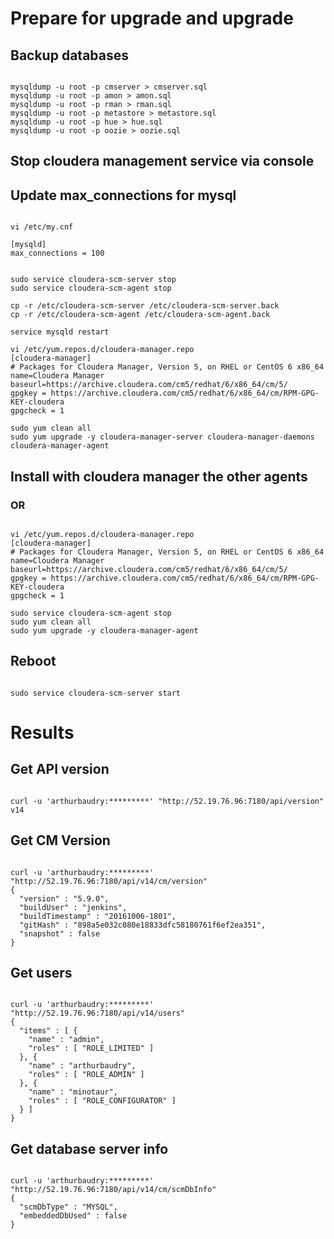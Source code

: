 # Prepare for upgrade and upgrade
## Backup databases

<pre><code>
mysqldump -u root -p cmserver > cmserver.sql
mysqldump -u root -p amon > amon.sql
mysqldump -u root -p rman > rman.sql
mysqldump -u root -p metastore > metastore.sql
mysqldump -u root -p hue > hue.sql
mysqldump -u root -p oozie > oozie.sql
</code></pre>

## Stop cloudera management service via console

## Update max_connections for mysql
<pre><code>
vi /etc/my.cnf

[mysqld]
max_connections = 100


sudo service cloudera-scm-server stop
sudo service cloudera-scm-agent stop

cp -r /etc/cloudera-scm-server /etc/cloudera-scm-server.back
cp -r /etc/cloudera-scm-agent /etc/cloudera-scm-agent.back

service mysqld restart

vi /etc/yum.repos.d/cloudera-manager.repo
[cloudera-manager]
# Packages for Cloudera Manager, Version 5, on RHEL or CentOS 6 x86_64
name=Cloudera Manager
baseurl=https://archive.cloudera.com/cm5/redhat/6/x86_64/cm/5/
gpgkey = https://archive.cloudera.com/cm5/redhat/6/x86_64/cm/RPM-GPG-KEY-cloudera
gpgcheck = 1

sudo yum clean all
sudo yum upgrade -y cloudera-manager-server cloudera-manager-daemons cloudera-manager-agent
</code></pre>

## Install with cloudera manager the other agents
### OR
<pre><code>
vi /etc/yum.repos.d/cloudera-manager.repo
[cloudera-manager]
# Packages for Cloudera Manager, Version 5, on RHEL or CentOS 6 x86_64
name=Cloudera Manager
baseurl=https://archive.cloudera.com/cm5/redhat/6/x86_64/cm/5/
gpgkey = https://archive.cloudera.com/cm5/redhat/6/x86_64/cm/RPM-GPG-KEY-cloudera
gpgcheck = 1

sudo service cloudera-scm-agent stop
sudo yum clean all
sudo yum upgrade -y cloudera-manager-agent
</code></pre>

## Reboot
<pre><code>
sudo service cloudera-scm-server start
</code></pre>

# Results

## Get API version
<pre><code>
curl -u 'arthurbaudry:*********' "http://52.19.76.96:7180/api/version"
v14
</code></pre>

## Get CM Version
<pre><code>
curl -u 'arthurbaudry:*********' "http://52.19.76.96:7180/api/v14/cm/version"
{
  "version" : "5.9.0",
  "buildUser" : "jenkins",
  "buildTimestamp" : "20161006-1801",
  "gitHash" : "898a5e032c080e18833dfc58180761f6ef2ea351",
  "snapshot" : false
}
</code></pre>

## Get users
<pre><code>
curl -u 'arthurbaudry:*********' "http://52.19.76.96:7180/api/v14/users"
{
  "items" : [ {
    "name" : "admin",
    "roles" : [ "ROLE_LIMITED" ]
  }, {
    "name" : "arthurbaudry",
    "roles" : [ "ROLE_ADMIN" ]
  }, {
    "name" : "minotaur",
    "roles" : [ "ROLE_CONFIGURATOR" ]
  } ]
}
</code></pre>

## Get database server info
<pre><code>
curl -u 'arthurbaudry:*********' "http://52.19.76.96:7180/api/v14/cm/scmDbInfo"
{
  "scmDbType" : "MYSQL",
  "embeddedDbUsed" : false
}
</code></pre>
